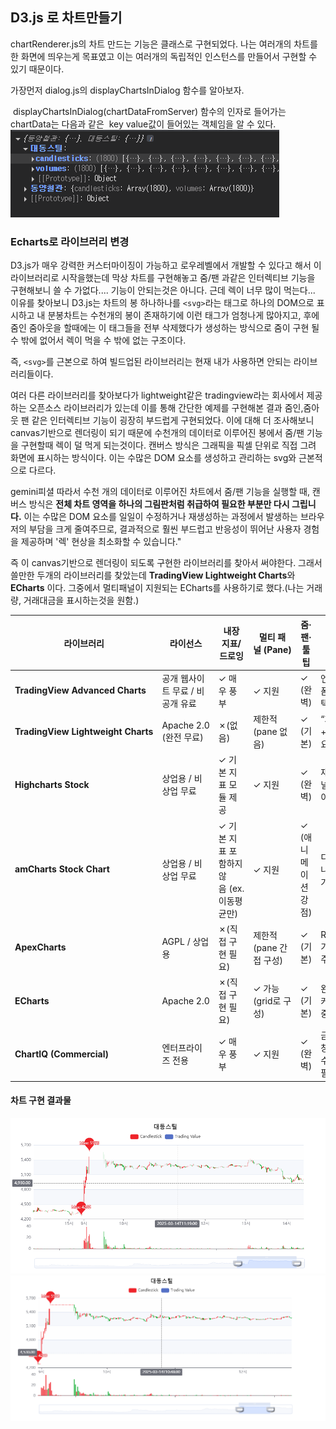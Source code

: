 ﻿
## D3.js 로 차트만들기


chartRenderer.js의 차트 만드는 기능은 클래스로 구현되었다.
나는 여러개의 차트를 한 화면에 띄우는게 목표였고 이는 여러개의 독립적인 인스턴스를 만들어서 구현할 수 있기 때문이다. 

가장먼저 dialog.js의 displayChartsInDialog 함수를 알아보자.

 displayChartsInDialog(chartDataFromServer) 함수의 인자로 들어가는 chartData는 다음과 같은 
 key value값이 들어있는 객체임을 알 수 있다. 
 
![image](/images/Pasted-image-20250602133903.png)



### Echarts로 라이브러리 변경

D3.js가 매우 강력한 커스터마이징이 가능하고 로우레벨에서 개발할 수 있다고 해서 이 라이브러리로 시작을했는데 막상 차트를 구현해놓고 줌/팬 과같은 인터렉티브 기능을 구현해보니 쓸 수 가없다....
기능이 안되는것은 아니다. 근데 렉이 너무 많이 먹는다... 이유를 찾아보니 D3.js는 차트의 봉 하나하나를 `<svg>`라는 태그로 하나의 DOM으로 표시하고 내 분봉차트는 수천개의 봉이 존재하기에 이런 태그가 엄청나게 많아지고, 후에 줌인 줌아웃을 할때에는 이 태그들을 전부 삭제했다가 생성하는 방식으로 줌이 구현 될수 밖에 없어서 렉이 먹을 수 밖에 없는 구조이다. 

즉, `<svg>`를 근본으로 하여 빌드업된 라이브러리는 현재 내가 사용하면 안되는 라이브러리들이다.

여러 다른 라이브러리를 찾아보다가 lightweight같은 tradingview라는 회사에서 제공하는 오픈소스 라이브러리가 있는데 이를 통해 간단한 예제를 구현해본 결과 줌인,줌아웃 팬 같은 인터렉티브 기능이 굉장히 부드럽게 구현되었다. 
이에 대해 더 조사해보니 canvas기반으로 렌더링이 되기 때문에 수천개의 데이터로 이루어진 봉에서 줌/팬 기능을 구현할때 렉이 덜 먹게 되는것이다.
캔버스 방식은 그래픽을 픽셀 단위로 직접 그려 화면에 표시하는 방식이다. 
이는 수많은 DOM 요소를 생성하고 관리하는 svg와 근본적으로 다르다. 

gemini피셜
따라서 수천 개의 데이터로 이루어진 차트에서 줌/팬 기능을 실행할 때, 캔버스 방식은 **전체 차트 영역을 하나의 그림판처럼 취급하여 필요한 부분만 다시 그립니다.** 이는 수많은 DOM 요소를 일일이 수정하거나 재생성하는 과정에서 발생하는 브라우저의 부담을 크게 줄여주므로, 결과적으로 훨씬 부드럽고 반응성이 뛰어난 사용자 경험을 제공하며 '렉' 현상을 최소화할 수 있습니다."


즉 이 canvas기반으로 렌더링이 되도록 구현한 라이브러리를 찾아서 써야한다.
그래서 쓸만한 두개의 라이브러리를 찾았는데 **TradingView Lightweight Charts**와  **ECharts** 이다.
그중에서 멀티패널이 지원되는 ECharts를 사용하기로 했다.(나는 거래량, 거래대금을 표시하는것을 원함.)

| 라이브러리                              | 라이선스                | 내장 지표/드로잉                   | 멀티 패널 (Pane)     | 줌·팬·툴팁       | 주 사용층/포지션                                  |
| ---------------------------------- | ------------------- | --------------------------- | ---------------- | ------------ | ------------------------------------------ |
| **TradingView Advanced Charts**    | 공개 웹사이트 무료 / 비공개 유료 | ✓ 매우 풍부                     | ✓ 지원             | ✓ (완벽)       | 엔터프라이즈용, 플랫폼 구축 시 최우선 선택                   |
| **TradingView Lightweight Charts** | Apache 2.0 (완전 무료)  | ✗(없음)                       | 제한적 (pane 없음)    | ✓ (기본)       | “가볍게 캔들/볼륨+툴팁/줌” 정도만 필요할 때                 |
| **Highcharts Stock**               | 상업용 / 비상업 무료        | ✓ 기본 지표 모듈 제공               | ✓ 지원             | ✓ (완벽)       | 재무 차트 시장에서 널리 사용, 커스터마이징 용이                |
| **amCharts Stock Chart**           | 상업용 / 비상업 무료        | ✓ 기본 지표 포함하지 않음 (ex. 이동평균만) | ✓ 지원             | ✓ (애니메이션 강점) | 디자인 퀄리티가 뛰어나며, UX 중심 차트가 필요할 때             |
| **ApexCharts**                     | AGPL / 상업용          | ✗(직접 구현 필요)                 | 제한적 (pane 간접 구성) | ✓ (기본)       | React/Vue/Angular 기반 SPA에서 간편히 주가 차트 구현할 때 |
| **ECharts**                        | Apache 2.0          | ✗(직접 구현 필요)                 | ✓ 가능 (grid로 구성)  | ✓ (기본)       | 완전 무료 오픈소스, 커뮤니티 자료 많음, 중국·아시아권에 인기        |
| **ChartIQ (Commercial)**           | 엔터프라이즈 전용           | ✓ 매우 풍부                     | ✓ 지원             | ✓ (완벽)       | 금융기관 전용, 호가창·주문연동 등 최고 수준의 트레이딩 기능 필요 시    |


#### 차트 구현 결과물

![image](/images/Pasted-image-20250603195432.png)
![image](/images/Pasted-image-20250603195447.png)


